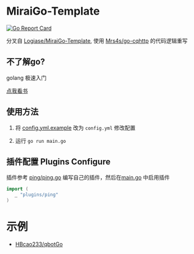 # MiraiGo-Template

[![Go Report Card](https://goreportcard.com/badge/github.com/Logiase/MiraiGo-Template)](https://goreportcard.com/report/github.com/Logiase/MiraiGo-Template)

分叉自 [Logiase/MiraiGo-Template](https://github.com/Logiase/MiraiGo-Template), 使用 [Mrs4s/go-cqhttp](https://github.com/Mrs4s/go-cqhttp) 的代码逻辑重写

## 不了解go?

golang 极速入门

[点我看书](https://github.com/justjavac/free-programming-books-zh_CN#go)

## 使用方法

1. 将 [config.yml.example](./config.yml.example) 改为 `config.yml` 修改配置

2. 运行 `go run main.go` 

## 插件配置 Plugins Configure

插件参考 [ping/ping.go](./plugins/ping/ping.go) 编写自己的插件，然后在[main.go](./main.go) 中启用插件

```go
import (
   _ "plugins/ping"
)
```

# 示例

* [HBcao233/qbotGo](https://github.com/HBcao233/qbotGo)
